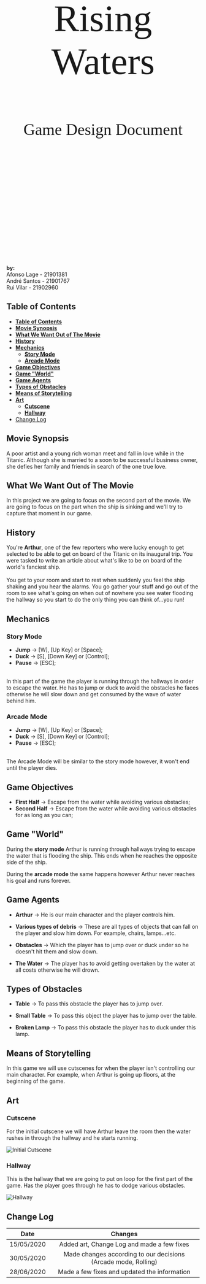 </br></br></br></br></br></br>

<center>
<p style="font-family:Sulphur Point; font-size:7em;">Rising Waters</p>  
<p style="font-family:Sulphur Point; font-size:3em;">Game Design Document</p>
</center>

</br></br></br></br></br></br></br></br></br></br></br></br></br></br></br></br>  

__by:__  
Afonso Lage - 21901381  
André Santos - 21901767  
Rui Vilar - 21902960

<div style="page-break-after: always;"></div>

## __Table of Contents__

- [__Table of Contents__](#table-of-contents)
- [__Movie Synopsis__](#movie-synopsis)
- [__What We Want Out of The Movie__](#what-we-want-out-of-the-movie)
- [__History__](#history)
- [__Mechanics__](#mechanics)
  - [__Story Mode__](#story-mode)
  - [__Arcade Mode__](#arcade-mode)
- [__Game Objectives__](#game-objectives)
- [__Game "World"__](#game-world)
- [__Game Agents__](#game-agents)
- [__Types of Obstacles__](#types-of-obstacles)
- [__Means of Storytelling__](#means-of-storytelling)
- [__Art__](#art)
  - [__Cutscene__](#cutscene)
  - [__Hallway__](#hallway)
- [Change Log](#change-log)

<div style="page-break-after: always;"></div>

## __Movie Synopsis__

A poor artist and a young rich woman meet and fall in love while in the Titanic.
 Although she is married to a soon to be successful business owner, she defies
  her family and friends in search of the one true love.  

## __What We Want Out of The Movie__

In this project we are going to focus on the second part of the movie. We are
 going to focus on the part when the ship is sinking and we'll try to capture
 that moment in our game.

## __History__

You're **Arthur**, one of the few reporters who were lucky enough to get
 selected to be able to get on board of the Titanic on its inaugural trip. You
 were tasked to write an article about what's like to be on board of the
 world's fanciest ship.  
</br>
You get to your room and start to rest when suddenly you feel the ship shaking
 and you hear the alarms. You go gather your stuff and go out of the room to
 see what's going on when out of nowhere you see water flooding the hallway
 so you start to do the only thing you can think of...you run!

## __Mechanics__

### __Story Mode__

- __Jump__ -> [W], [Up Key] or [Space];
- __Duck__ -> [S], [Down Key] or [Control];
- __Pause__ -> [ESC];  
</br>
In this part of the game the player is running through the hallways in order to
 escape the water. He has to jump or duck to avoid the obstacles he faces
 otherwise he will slow down and get consumed by the wave of water behind him.

  
### __Arcade Mode__

- __Jump__ -> [W], [Up Key] or [Space];
- __Duck__ -> [S], [Down Key] or [Control];
- __Pause__ -> [ESC];  
</br>
The Arcade Mode will be similar to the story mode however, it won't end until
 the player dies.

## __Game Objectives__  

- __First Half__ -> Escape from the water while avoiding various obstacles;
- __Second Half__ -> Escape from the water while avoiding various obstacles for
 as long as you can;

## __Game "World"__

During the **story mode**  Arthur is running through hallways trying to escape
 the water that is flooding the ship. This ends when he reaches the opposite
 side of the ship.  

 During the **arcade mode** the same happens however Arthur never reaches his
 goal and runs forever.

## __Game Agents__

- __Arthur__ -> He is our main character and the player controls him.
  
- __Various types of debris__ -> These are all types of objects that can fall on
 the player and slow him down. For example, chairs, lamps...etc.
  
- __Obstacles__ -> Which the player has to jump over or duck under so he
 doesn't hit them and slow down.

- __The Water__ -> The player has to avoid getting overtaken by the water at all
 costs otherwise he will drown.
  
## __Types of Obstacles__

- __Table__ -> To pass this obstacle the player has to jump over.

- __Small Table__ -> To pass this object the player has to jump over the table.

- __Broken Lamp__ -> To pass this obstacle the player has to duck under this lamp.

## __Means of Storytelling__

In this game we will use cutscenes for when the player isn't controlling our
 main character. For example, when Arthur is going up floors, at the beginning
 of the game.

## __Art__

### __Cutscene__

For the initial cutscene we will have Arthur leave the room then the water
 rushes in through the hallway and he starts running.

![Initial Cutscene](https://media.githubusercontent.com/media/andrepucas/RisingWaters/working/Art/Concepts/Intro/Intro.gif "Initial Cutscene")

### __Hallway__

This is the hallway that we are going to put on loop for the first part of the
 game. Has the player goes through he has to dodge various obstacles.

![Hallway](
https://media.githubusercontent.com/media/andrepucas/RisingWaters/working/MiscStuff/GamePlay.png "Hallway")

## Change Log

|Date      |Changes                                                       |
|:--------:|:------------------------------------------------------------:|
|15/05/2020|Added art, Change Log and made a few fixes                    |
|30/05/2020|Made changes according to our decisions (Arcade mode, Rolling)|
|28/06/2020|Made a few fixes and updated the information                  |
